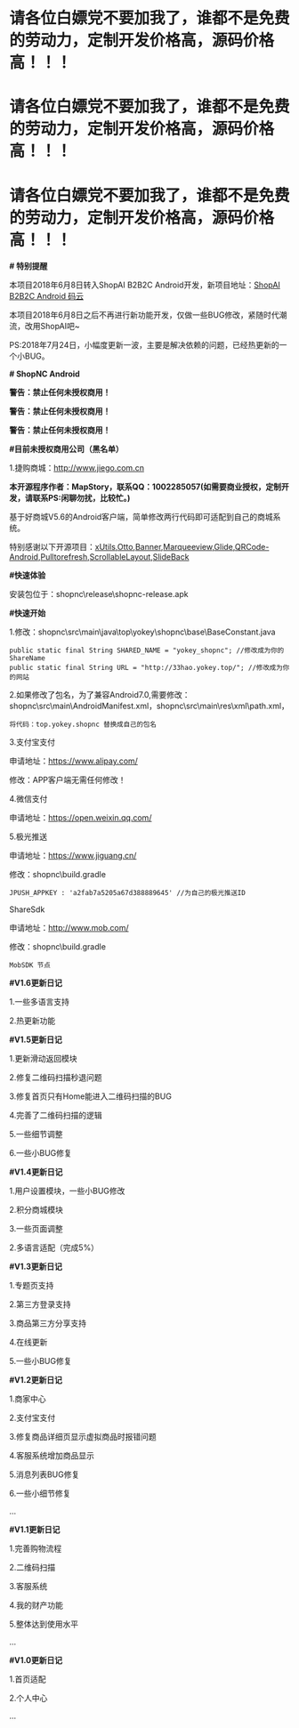 # 请各位白嫖党不要加我了，谁都不是免费的劳动力，定制开发价格高，源码价格高！！！

# 请各位白嫖党不要加我了，谁都不是免费的劳动力，定制开发价格高，源码价格高！！！

# 请各位白嫖党不要加我了，谁都不是免费的劳动力，定制开发价格高，源码价格高！！！


**# 特别提醒**

本项目2018年6月8日转入ShopAI B2B2C Android开发，新项目地址：[ShopAI B2B2C Android 码云](https://gitee.com/oyo775881/shopai-b2b2c-android) 

本项目2018年6月8日之后不再进行新功能开发，仅做一些BUG修改，紧随时代潮流，改用ShopAI吧~

PS:2018年7月24日，小幅度更新一波，主要是解决依赖的问题，已经热更新的一个小BUG。

**# ShopNC Android** 

**警告：禁止任何未授权商用！**  

**警告：禁止任何未授权商用！** 

**警告：禁止任何未授权商用！** 

**#目前未授权商用公司（黑名单）**

1.捷购商城：http://www.jiego.com.cn

**本开源程序作者：MapStory，联系QQ：1002285057(如需要商业授权，定制开发，请联系PS:闲聊勿扰，比较忙。)**

基于好商城V5.6的Android客户端，简单修改两行代码即可适配到自己的商城系统。

特别感谢以下开源项目：[xUtils](https://github.com/wyouflf/xUtils3),[Otto](https://github.com/square/otto),[Banner](https://github.com/youth5201314/banner),[Marqueeview](https://github.com/sfsheng0322/MarqueeView),[Glide](https://github.com/bumptech/glide),[QRCode-Android](https://github.com/XuDaojie/QRCode-Android),[Pulltorefresh](https://github.com/823546371/PullToRefresh),[ScrollableLayout](https://github.com/w446108264/ScrollableLayout),[SlideBack](https://github.com/leehong2005/SlideBack)

**#快速体验**

安装包位于：shopnc\release\shopnc-release.apk

**#快速开始**

1.修改：shopnc\src\main\java\top\yokey\shopnc\base\BaseConstant.java
```
public static final String SHARED_NAME = "yokey_shopnc"; //修改成为你的ShareName
public static final String URL = "http://33hao.yokey.top/"; //修改成为你的网站
```

2.如果修改了包名，为了兼容Android7.0,需要修改：shopnc\src\main\AndroidManifest.xml，shopnc\src\main\res\xml\path.xml，
```
将代码：top.yokey.shopnc 替换成自己的包名
```

3.支付宝支付

申请地址：https://www.alipay.com/

修改：APP客户端无需任何修改！

4.微信支付

申请地址：https://open.weixin.qq.com/

5.极光推送

申请地址：https://www.jiguang.cn/

修改：shopnc\build.gradle
```
JPUSH_APPKEY : 'a2fab7a5205a67d388889645' //为自己的极光推送ID
```
ShareSdk

申请地址：http://www.mob.com/

修改：shopnc\build.gradle
```
MobSDK 节点
```
**#V1.6更新日记**

1.一些多语言支持

2.热更新功能

**#V1.5更新日记**

1.更新滑动返回模块

2.修复二维码扫描秒退问题

3.修复首页只有Home能进入二维码扫描的BUG

4.完善了二维码扫描的逻辑

5.一些细节调整

6.一些小BUG修复

**#V1.4更新日记**

1.用户设置模块，一些小BUG修改

2.积分商城模块

3.一些页面调整

2.多语言适配（完成5%）

**#V1.3更新日记**

1.专题页支持

2.第三方登录支持

3.商品第三方分享支持

4.在线更新

5.一些小BUG修复

**#V1.2更新日记**

1.商家中心

2.支付宝支付

3.修复商品详细页显示虚拟商品时报错问题

4.客服系统增加商品显示

5.消息列表BUG修复

6.一些小细节修复

...

**#V1.1更新日记**

1.完善购物流程

2.二维码扫描

3.客服系统

4.我的财产功能

5.整体达到使用水平

...

**#V1.0更新日记**

1.首页适配

2.个人中心

...
